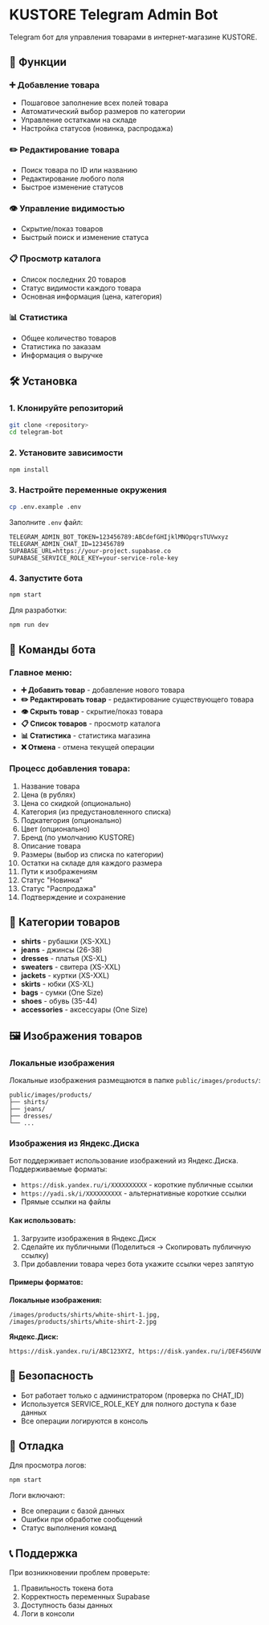 # KUSTORE Telegram Admin Bot

Telegram бот для управления товарами в интернет-магазине KUSTORE.

## 🚀 Функции

### ➕ Добавление товара
- Пошаговое заполнение всех полей товара
- Автоматический выбор размеров по категории
- Управление остатками на складе
- Настройка статусов (новинка, распродажа)

### ✏️ Редактирование товара
- Поиск товара по ID или названию
- Редактирование любого поля
- Быстрое изменение статусов

### 👁️ Управление видимостью
- Скрытие/показ товаров
- Быстрый поиск и изменение статуса

### 📋 Просмотр каталога
- Список последних 20 товаров
- Статус видимости каждого товара
- Основная информация (цена, категория)

### 📊 Статистика
- Общее количество товаров
- Статистика по заказам
- Информация о выручке

## 🛠 Установка

### 1. Клонируйте репозиторий
```bash
git clone <repository>
cd telegram-bot
```

### 2. Установите зависимости
```bash
npm install
```

### 3. Настройте переменные окружения
```bash
cp .env.example .env
```

Заполните `.env` файл:
```env
TELEGRAM_ADMIN_BOT_TOKEN=123456789:ABCdefGHIjklMNOpqrsTUVwxyz
TELEGRAM_ADMIN_CHAT_ID=123456789
SUPABASE_URL=https://your-project.supabase.co
SUPABASE_SERVICE_ROLE_KEY=your-service-role-key
```

### 4. Запустите бота
```bash
npm start
```

Для разработки:
```bash
npm run dev
```

## 📱 Команды бота

### Главное меню:
- **➕ Добавить товар** - добавление нового товара
- **✏️ Редактировать товар** - редактирование существующего товара
- **👁️ Скрыть товар** - скрытие/показ товара
- **📋 Список товаров** - просмотр каталога
- **📊 Статистика** - статистика магазина
- **❌ Отмена** - отмена текущей операции

### Процесс добавления товара:
1. Название товара
2. Цена (в рублях)
3. Цена со скидкой (опционально)
4. Категория (из предустановленного списка)
5. Подкатегория (опционально)
6. Цвет (опционально)
7. Бренд (по умолчанию KUSTORE)
8. Описание товара
9. Размеры (выбор из списка по категории)
10. Остатки на складе для каждого размера
11. Пути к изображениям
12. Статус "Новинка"
13. Статус "Распродажа"
14. Подтверждение и сохранение

## 📂 Категории товаров

- **shirts** - рубашки (XS-XXL)
- **jeans** - джинсы (26-38)
- **dresses** - платья (XS-XL)
- **sweaters** - свитера (XS-XXL)
- **jackets** - куртки (XS-XXL)
- **skirts** - юбки (XS-XL)
- **bags** - сумки (One Size)
- **shoes** - обувь (35-44)
- **accessories** - аксессуары (One Size)

## 🖼️ Изображения товаров

### Локальные изображения
Локальные изображения размещаются в папке `public/images/products/`:

```
public/images/products/
├── shirts/
├── jeans/
├── dresses/
└── ...
```

### Изображения из Яндекс.Диска

Бот поддерживает использование изображений из Яндекс.Диска. Поддерживаемые форматы:

- `https://disk.yandex.ru/i/XXXXXXXXXX` - короткие публичные ссылки
- `https://yadi.sk/i/XXXXXXXXXX` - альтернативные короткие ссылки
- Прямые ссылки на файлы

#### Как использовать:
1. Загрузите изображения в Яндекс.Диск
2. Сделайте их публичными (Поделиться → Скопировать публичную ссылку)
3. При добавлении товара через бота укажите ссылки через запятую

#### Примеры форматов:

**Локальные изображения:**
```
/images/products/shirts/white-shirt-1.jpg, /images/products/shirts/white-shirt-2.jpg
```

**Яндекс.Диск:**
```
https://disk.yandex.ru/i/ABC123XYZ, https://disk.yandex.ru/i/DEF456UVW
```

## 🔐 Безопасность

- Бот работает только с администратором (проверка по CHAT_ID)
- Используется SERVICE_ROLE_KEY для полного доступа к базе данных
- Все операции логируются в консоль

## 🐛 Отладка

Для просмотра логов:
```bash
npm start
```

Логи включают:
- Все операции с базой данных
- Ошибки при обработке сообщений
- Статус выполнения команд

## 📞 Поддержка

При возникновении проблем проверьте:
1. Правильность токена бота
2. Корректность переменных Supabase
3. Доступность базы данных
4. Логи в консоли